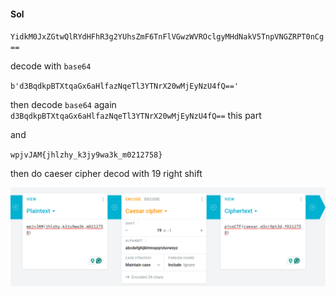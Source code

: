 

#### Sol

`YidkM0JxZGtwQlRYdHFhR3g2YUhsZmF6TnFlVGwzWVROclgyMHdNakV5TnpVNGZRPT0nCg==`

decode with `base64`

`b'd3BqdkpBTXtqaGx6aHlfazNqeTl3YTNrX20wMjEyNzU4fQ=='`

then decode `base64` again `d3BqdkpBTXtqaGx6aHlfazNqeTl3YTNrX20wMjEyNzU4fQ==` this part

and

`wpjvJAM{jhlzhy_k3jy9wa3k_m0212758}`

then do caeser cipher decod with 19 right shift

![1746026119244](image/README/1746026119244.png)
